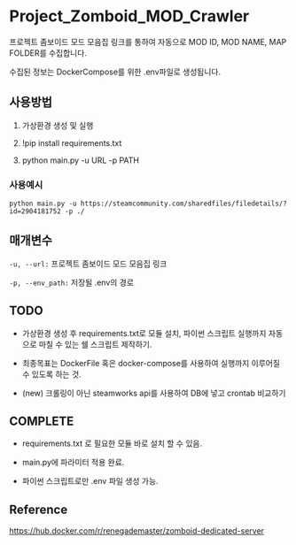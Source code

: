 # Project_Zomboid_MOD_Crawler

프로젝트 좀보이드 모드 모음집 링크를 통하여 자동으로 MOD ID, MOD NAME, MAP FOLDER를 수집합니다.

수집된 정보는 DockerCompose를 위한 .env파일로 생성됩니다.

## 사용방법

1. 가상환경 생성 및 실행

2. !pip install requirements.txt

3. python main.py -u URL -p PATH

### 사용예시

```
python main.py -u https://steamcommunity.com/sharedfiles/filedetails/?id=2904181752 -p ./
```

## 매개변수

`-u, --url:` 프로젝트 좀보이드 모드 모음집 링크

`-p, --env_path:` 저장될 .env의 경로

## TODO

- 가상환경 생성 후 requirements.txt로 모듈 설치, 파이썬 스크립트 실행까지 자동으로 마칠 수 있는 쉘 스크립트 제작하기.

- 최종목표는 DockerFile 혹은 docker-compose를 사용하여 실행까지 이루어질 수 있도록 하는 것.

- (new) 크롤링이 아닌 steamworks api를 사용하여 DB에 넣고 crontab 비교하기

## COMPLETE

- requirements.txt 로 필요한 모듈 바로 설치 할 수 있음.

- main.py에 파라미터 적용 완료.

- 파이썬 스크립트로만 .env 파일 생성 가능.

## Reference

https://hub.docker.com/r/renegademaster/zomboid-dedicated-server
